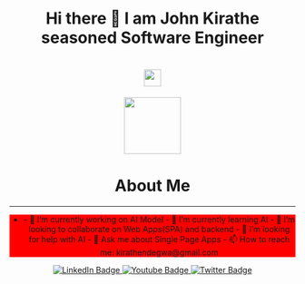 
<div id="header" align="center">
  <h1>Hi there 👋 I am John Kirathe seasoned Software Engineer</h1>
  <h1>
  <img src="https://komarev.com/ghpvc/?username=Jonnykratz" width="30px"/>
</h1>
  <img src="https://i.giphy.com/media/v1.Y2lkPTc5MGI3NjExYmRsOHFoenJlZTYybDYwbGliZjU2eG1xMjhpeXViMnBxN3cyeHRlNSZlcD12MV9pbnRlcm5hbF9naWZfYnlfaWQmY3Q9cw/kF6XLAE5EUAT4Df94n/giphy.gif" width="100"/>

  <div>
    <h1>About Me</h1>
    <hr/>
   <ul style="background-color: red">
     <li>
        - 🔭 I’m currently working on AI Model
        - 🌱 I’m currently learning AI
        - 👯 I’m looking to collaborate on Web Apps(SPA) and backend
        - 🤔 I’m looking for help with AI
        - 💬 Ask me about Single Page Apps
        - 📫 How to reach me: kirathendegwa@gmail.com
     </li>
   </ul>
  </div>

<div id="badges">
  <a href="https://www.linkedin.com/in/john-kirathe-15a54570">
    <img src="https://img.shields.io/badge/LinkedIn-blue?style=for-the-badge&logo=linkedin&logoColor=white" alt="LinkedIn Badge"/>
  </a>
  <a href="https://www.youtube.com/channel/UCrYy21k9BFhOg4uzl4wfU0w">
    <img src="https://img.shields.io/badge/YouTube-red?style=for-the-badge&logo=youtube&logoColor=white" alt="Youtube Badge"/>
  </a>
  <a href="https://x.com/kirathendegwa">
    <img src="https://img.shields.io/badge/Twitter-blue?style=for-the-badge&logo=twitter&logoColor=white" alt="Twitter Badge"/>
  </a>
</div>
</div>

<!--
**Jonnykratz/Jonnykratz** is a ✨ _special_ ✨ repository because its `README.md` (this file) appears on your GitHub profile.

Here are some ideas to get you started:

- 🔭 I’m currently working on ...
- 🌱 I’m currently learning ...
- 👯 I’m looking to collaborate on ...
- 🤔 I’m looking for help with ...
- 💬 Ask me about ...
- 📫 How to reach me: ...
- 😄 Pronouns: ...
- ⚡ Fun fact: ...
-->
